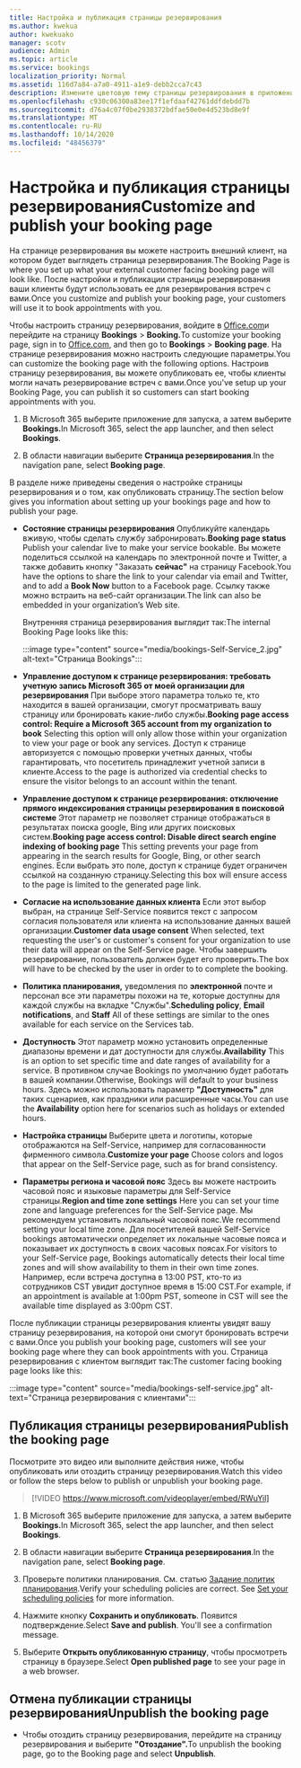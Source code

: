 ```yaml
---
title: Настройка и публикация страницы резервирования
ms.author: kwekua
author: kwekuako
manager: scotv
audience: Admin
ms.topic: article
ms.service: bookings
localization_priority: Normal
ms.assetid: 116d7a84-a7a0-4911-a1e9-debb2cca7c43
description: Измените цветовую тему страницы резервирования в приложении Microsoft Bookings.
ms.openlocfilehash: c930c06300a83ee17f1efdaaf42761ddfdebdd7b
ms.sourcegitcommit: d76a4c07f0be2938372bdfae50e0e4d523bd8e9f
ms.translationtype: MT
ms.contentlocale: ru-RU
ms.lasthandoff: 10/14/2020
ms.locfileid: "48456379"
---
```

# <a name="customize-and-publish-your-booking-page"></a><span data-ttu-id="802e2-103">Настройка и публикация страницы резервирования</span><span class="sxs-lookup"><span data-stu-id="802e2-103">Customize and publish your booking page</span></span>

<span data-ttu-id="802e2-104">На странице резервирования вы можете настроить внешний клиент, на котором будет выглядеть страница резервирования.</span><span class="sxs-lookup"><span data-stu-id="802e2-104">The Booking Page is where you set up what your external customer facing booking page will look like.</span></span> <span data-ttu-id="802e2-105">После настройки и публикации страницы резервирования ваши клиенты будут использовать ее для резервирования встреч с вами.</span><span class="sxs-lookup"><span data-stu-id="802e2-105">Once you customize and publish your booking page, your customers will use it to book appointments with you.</span></span>

<span data-ttu-id="802e2-106">Чтобы настроить страницу резервирования, войдите в [Office.com](https://office.com)и перейдите на страницу **Bookings** \> **Booking.**</span><span class="sxs-lookup"><span data-stu-id="802e2-106">To customize your booking page, sign in to [Office.com](https://office.com), and then go to **Bookings** \> **Booking page**.</span></span> <span data-ttu-id="802e2-107">На странице резервирования можно настроить следующие параметры.</span><span class="sxs-lookup"><span data-stu-id="802e2-107">You can customize the booking page with the following options.</span></span> <span data-ttu-id="802e2-108">Настроив страницу резервирования, вы можете опубликовать ее, чтобы клиенты могли начать резервирование встреч с вами.</span><span class="sxs-lookup"><span data-stu-id="802e2-108">Once you've setup up your Booking Page, you can publish it so customers can start booking appointments with you.</span></span>

1. <span data-ttu-id="802e2-109">В Microsoft 365 выберите приложение для запуска, а затем выберите **Bookings.**</span><span class="sxs-lookup"><span data-stu-id="802e2-109">In Microsoft 365, select the app launcher, and then select **Bookings**.</span></span>

2. <span data-ttu-id="802e2-110">В области навигации выберите **Страница резервирования**.</span><span class="sxs-lookup"><span data-stu-id="802e2-110">In the navigation pane, select **Booking page**.</span></span>

<span data-ttu-id="802e2-111">В разделе ниже приведены сведения о настройке страницы резервирования и о том, как опубликовать страницу.</span><span class="sxs-lookup"><span data-stu-id="802e2-111">The section below gives you information about setting up your bookings page and how to publish your page.</span></span>

- <span data-ttu-id="802e2-112">**Состояние страницы резервирования** Опубликуйте календарь вживую, чтобы сделать службу забронировать.</span><span class="sxs-lookup"><span data-stu-id="802e2-112">**Booking page status** Publish your calendar live to make your service bookable.</span></span> <span data-ttu-id="802e2-113">Вы можете поделиться ссылкой на календарь по электронной почте и Twitter, а также добавить кнопку "Заказать **сейчас"** на страницу Facebook.</span><span class="sxs-lookup"><span data-stu-id="802e2-113">You have the options to share the link to your calendar via email and Twitter, and to add a **Book Now** button to a Facebook page.</span></span> <span data-ttu-id="802e2-114">Ссылку также можно встраить на веб-сайт организации.</span><span class="sxs-lookup"><span data-stu-id="802e2-114">The link can also be embedded in your organization’s Web site.</span></span>

    <span data-ttu-id="802e2-115">Внутренняя страница резервирования выглядит так:</span><span class="sxs-lookup"><span data-stu-id="802e2-115">The internal Booking Page looks like this:</span></span>

    :::image type="content" source="media/bookings-Self-Service_2.jpg" alt-text="Страница Bookings":::

- <span data-ttu-id="802e2-117">**Управление доступом к странице резервирования: требовать учетную запись Microsoft 365 от моей организации для резервирования**  При выборе этого параметра только те, кто находится в вашей организации, смогут просматривать вашу страницу или бронировать какие-либо службы.</span><span class="sxs-lookup"><span data-stu-id="802e2-117">**Booking page access control: Require a Microsoft 365 account from my organization to book**  Selecting this option will only allow those within your organization to view your page or book any services.</span></span> <span data-ttu-id="802e2-118">Доступ к странице авторизуется с помощью проверки учетных данных, чтобы гарантировать, что посетитель принадлежит учетной записи в клиенте.</span><span class="sxs-lookup"><span data-stu-id="802e2-118">Access to the page is authorized via credential checks to ensure the visitor belongs to an account within the tenant.</span></span>

- <span data-ttu-id="802e2-119">**Управление доступом к странице резервирования: отключение прямого индексирования страницы резервирования в поисковой системе** Этот параметр не позволяет странице отображаться в результатах поиска google, Bing или других поисковых систем.</span><span class="sxs-lookup"><span data-stu-id="802e2-119">**Booking page access control: Disable direct search engine indexing of booking page** This setting prevents your page from appearing in the search results for Google, Bing, or other search engines.</span></span> <span data-ttu-id="802e2-120">Если выбрать это поле, доступ к странице будет ограничен ссылкой на созданную страницу.</span><span class="sxs-lookup"><span data-stu-id="802e2-120">Selecting this box will ensure access to the page is limited to the generated page link.</span></span>

- <span data-ttu-id="802e2-121">**Согласие на использование данных клиента** Если этот выбор выбран, на странице Self-Service появится текст с запросом согласия пользователя или клиента на использование данных вашей организации.</span><span class="sxs-lookup"><span data-stu-id="802e2-121">**Customer data usage consent** When selected, text requesting the user's or customer's consent for your organization to use their data will appear on the Self-Service page.</span></span> <span data-ttu-id="802e2-122">Чтобы завершить резервирование, пользователь должен будет его проверить.</span><span class="sxs-lookup"><span data-stu-id="802e2-122">The box will have to be checked by the user in order to to complete the booking.</span></span>

- <span data-ttu-id="802e2-123">**Политика планирования,** уведомления по  **электронной** почте и персонал все эти параметры похожи на те, которые доступны для каждой службы на вкладке "Службы".</span><span class="sxs-lookup"><span data-stu-id="802e2-123">**Scheduling policy**, **Email notifications**, and **Staff** All of these settings are similar to the ones available for each service on the Services tab.</span></span>

- <span data-ttu-id="802e2-124">**Доступность** Этот параметр можно установить определенные диапазоны времени и дат доступности для службы.</span><span class="sxs-lookup"><span data-stu-id="802e2-124">**Availability** This is an option to set specific time and date ranges of availability for a service.</span></span> <span data-ttu-id="802e2-125">В противном случае Bookings по умолчанию будет работать в вашей компании.</span><span class="sxs-lookup"><span data-stu-id="802e2-125">Otherwise, Bookings will default to your business hours.</span></span> <span data-ttu-id="802e2-126">Здесь можно использовать параметр **"Доступность"** для таких сценариев, как праздники или расширенные часы.</span><span class="sxs-lookup"><span data-stu-id="802e2-126">You can use the **Availability** option here for scenarios such as holidays or extended hours.</span></span>

- <span data-ttu-id="802e2-127">**Настройка страницы** Выберите цвета и логотипы, которые отображаются на Self-Service, например для согласованности фирменного символа.</span><span class="sxs-lookup"><span data-stu-id="802e2-127">**Customize your page** Choose colors and logos that appear on the Self-Service page, such as for brand consistency.</span></span>

- <span data-ttu-id="802e2-128">**Параметры региона и часовой пояс** Здесь вы можете настроить часовой пояс и языковые параметры для Self-Service страницы.</span><span class="sxs-lookup"><span data-stu-id="802e2-128">**Region and time zone settings** Here you can set your time zone and language preferences for the Self-Service page.</span></span> <span data-ttu-id="802e2-129">Мы рекомендуем установить локальный часовой пояс.</span><span class="sxs-lookup"><span data-stu-id="802e2-129">We recommend setting your local time zone.</span></span> <span data-ttu-id="802e2-130">Для посетителей вашей Self-Service bookings автоматически определяет их локальные часовые пояса и показывает их доступность в своих часовых поясах.</span><span class="sxs-lookup"><span data-stu-id="802e2-130">For visitors to your Self-Service page, Bookings automatically detects their local time zones and will show availability to them in their own time zones.</span></span> <span data-ttu-id="802e2-131">Например, если встреча доступна в 13:00 PST, кто-то из сотрудников CST увидит доступное время в 15:00 CST.</span><span class="sxs-lookup"><span data-stu-id="802e2-131">For example, if an appointment is available at 1:00pm PST, someone in CST will see the available time displayed as 3:00pm CST.</span></span>

<span data-ttu-id="802e2-132">После публикации страницы резервирования клиенты увидят вашу страницу резервирования, на которой они смогут бронировать встречи с вами.</span><span class="sxs-lookup"><span data-stu-id="802e2-132">Once you publish your booking page, customers will see your booking page where they can book appointments with you.</span></span> <span data-ttu-id="802e2-133">Страница резервирования с клиентом выглядит так:</span><span class="sxs-lookup"><span data-stu-id="802e2-133">The customer facing booking page looks like this:</span></span>

:::image type="content" source="media/bookings-self-service.jpg" alt-text="Страница резервирования с клиентами":::

## <a name="publish-the-booking-page"></a><span data-ttu-id="802e2-135">Публикация страницы резервирования</span><span class="sxs-lookup"><span data-stu-id="802e2-135">Publish the booking page</span></span>

<span data-ttu-id="802e2-136">Посмотрите это видео или выполните действия ниже, чтобы опубликовать или отоздить страницу резервирования.</span><span class="sxs-lookup"><span data-stu-id="802e2-136">Watch this video or follow the steps below to publish or unpublish your booking page.</span></span>

> [!VIDEO https://www.microsoft.com/videoplayer/embed/RWuYil]

1. <span data-ttu-id="802e2-137">В Microsoft 365 выберите приложение для запуска, а затем выберите **Bookings.**</span><span class="sxs-lookup"><span data-stu-id="802e2-137">In Microsoft 365, select the app launcher, and then select **Bookings**.</span></span>

1. <span data-ttu-id="802e2-138">В области навигации выберите **Страница резервирования**.</span><span class="sxs-lookup"><span data-stu-id="802e2-138">In the navigation pane, select **Booking page**.</span></span>

1. <span data-ttu-id="802e2-p110">Проверьте политики планирования. См. статью [Задание политик планирования](set-scheduling-policies.md).</span><span class="sxs-lookup"><span data-stu-id="802e2-p110">Verify your scheduling policies are correct. See [Set your scheduling policies](set-scheduling-policies.md) for more information.</span></span>

1. <span data-ttu-id="802e2-p111">Нажмите кнопку **Сохранить и опубликовать**. Появится подтверждение.</span><span class="sxs-lookup"><span data-stu-id="802e2-p111">Select **Save and publish**. You'll see a confirmation message.</span></span>

1. <span data-ttu-id="802e2-143">Выберите **Открыть опубликованную страницу**, чтобы просмотреть страницу в браузере.</span><span class="sxs-lookup"><span data-stu-id="802e2-143">Select **Open published page** to see your page in a web browser.</span></span>

## <a name="unpublish-the-booking-page"></a><span data-ttu-id="802e2-144">Отмена публикации страницы резервирования</span><span class="sxs-lookup"><span data-stu-id="802e2-144">Unpublish the booking page</span></span>

 - <span data-ttu-id="802e2-145">Чтобы отоздить страницу резервирования, перейдите на страницу резервирования и выберите **"Отоздание".**</span><span class="sxs-lookup"><span data-stu-id="802e2-145">To unpublish the booking page, go to the Booking page and select **Unpublish**.</span></span>
